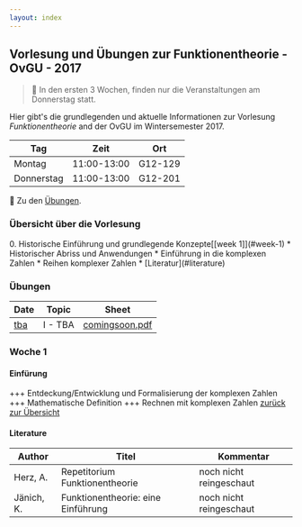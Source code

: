 ```yaml
---
layout: index
---
```


Vorlesung und &Uuml;bungen zur Funktionentheorie - OvGU - 2017
-----

> :rocket: In den ersten 3 Wochen, finden nur die Veranstaltungen am Donnerstag statt. 

Hier gibt's die grundlegenden und aktuelle Informationen zur Vorlesung *Funktionentheorie* and der OvGU im Wintersemester 2017.

| Tag | Zeit | Ort |
| ------- | ------ | ------- |
| Montag | 11:00-13:00 | G12-129 |
| Donnerstag | 11:00-13:00 | G12-201 |

:memo: Zu den [&Uuml;bungen](#uebungen).

<h3 id="overview">&Uuml;bersicht &uuml;ber die Vorlesung</h3>
 0. Historische Einf&uuml;hrung und grundlegende Konzepte[[week 1]](#week-1)
   * Historischer Abriss und Anwendungen
   * Einf&uuml;hrung in die komplexen Zahlen
   * Reihen komplexer Zahlen
   * [Literatur](#literature)

<h3 id='uebungen'>&Uuml;bungen</h3>

| Date | Topic | Sheet |
| ------- | ------ | ------- |
| [tba](#exercisei) | I - TBA | [comingsoon.pdf](exercises/01/ueb01.pdf) |

### Woche 1

#### Einf&uuml;rung

+++ Entdeckung/Entwicklung und Formalisierung der komplexen Zahlen +++ Mathematische Definition +++ Rechnen mit komplexen Zahlen [zur&uuml;ck zur &Uuml;bersicht](#overview)


#### Literature

| Author | Titel | Kommentar |
| ------- | ------ | ------- |
| Herz, A. | Repetitorium Funktionentheorie | noch nicht reingeschaut |
| J&auml;nich, K. | Funktionentheorie: eine Einf&uuml;hrung | noch nicht reingeschaut |
